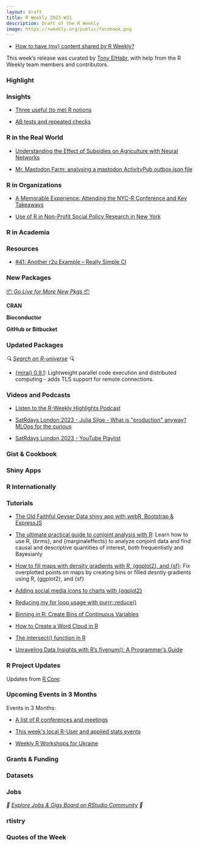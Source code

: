 ```yaml
---
layout: draft
title: R Weekly 2023-W31
description: Draft of the R Weekly
image: https://rweekly.org/public/facebook.png
---
```



+ [How to have (my) content shared by R Weekly?](https://github.com/rweekly/rweekly.org#how-to-have-my-content-shared-by-r-weekly)

This week’s release was curated by [Tony ElHabr](https://tonyelhabr.rbind.io/), with help from the R Weekly team members and contributors.



### Highlight



### Insights


+ [Three useful (to me) R notions](https://masalmon.eu/2023/07/24/basic-notions/)

+ [AB tests and repeated checks](https://vgherard.github.io/posts/2023-07-24-ab-tests-and-repeated-checks)

### R in the Real World

+ [Understanding the Effect of Subsidies on Agriculture with Neural Networks](https://datageeek.com/2023/07/26/understanding-the-effect-of-subsidies-on-agriculture-with-bagged-neural-networks/)

+ [Mr. Mastodon Farm: analysing a mastodon ActivityPub outbox.json file](https://quantixed.org/2023/07/29/mr-mastodon-farm-analysing-a-mastodon-activitypub-outbox-json-file/)


### R in Organizations

+ [A Memorable Experience: Attending the NYC-R Conference and Key Takeaways](https://www.r-consortium.org/events/2023/07/27/attending-the-nyc-r-conference)

+ [Use of R in Non-Profit Social Policy Research in New York](https://www.r-consortium.org/blog/2023/07/24/use-of-r-in-non-profit-social-policy-research-in-new-york)

### R in Academia



### Resources

+ [#41: Another r2u Example – Really Simple CI](http://dirk.eddelbuettel.com/blog/2023/07/23#041_simpler_ci_via_r2u)


### New Packages

<p class="added-hostname"><a href="https://rweekly.org/live" target="_blank" class="externalLink">📦 <i>Go Live for More New Pkgs</i> 📦</a></p>


**CRAN**



**Bioconductor**



**GitHub or Bitbucket**



### Updated Packages

<i>🔍 [Search on R-universe](https://r-universe.dev/search/) 🔍</i>

+ [{mirai} 0.9.1](https://cran.r-project.org/package=mirai): Lightweight parallel code execution and distributed computing - adds TLS support for remote connections.

### Videos and Podcasts

+ [Listen to the R-Weekly Highlights Podcast](https://rweekly.fireside.fm/)

+ [SatRdays London 2023 - Julia Silge - What is "production" anyway? MLOps for the curious](https://www.youtube.com/watch?v=53-x5OFMGjA&list=PLbARZQfpqIKLNjt5NnVQ1RgEKeayVVv6G&index=1)

+ [SatRdays London 2023 - YouTube Playlist](https://www.youtube.com/playlist?list=PLbARZQfpqIKLNjt5NnVQ1RgEKeayVVv6G)


### Gist & Cookbook



### Shiny Apps



### R Internationally



### Tutorials

+ [The Old Faithful Geyser Data shiny app with webR, Bootstrap & ExpressJS](https://colinfay.me/old-faithful-express-bootstrap-webr/)

+ [The ultimate practical guide to conjoint analysis with R](https://www.andrewheiss.com/blog/2023/07/25/conjoint-bayesian-frequentist-guide/): Learn how to use R, {brms}, and {marginaleffects} to analyze conjoint data and find causal and descriptive quantities of interest, both frequentistly and Bayesianly

+ [How to fill maps with density gradients with R, {ggplot2}, and {sf}](https://www.andrewheiss.com/blog/2023/07/28/gradient-map-fills-r-sf/): Fix overplotted points on maps by creating bins or filled desntiy gradients using R, {ggplot2}, and {sf} 

+ [Adding social media icons to charts with {ggplot2}](https://nrennie.rbind.io/blog/adding-social-media-icons-ggplot2/)

+ [Reducing my for loop usage with purrr::reduce()](https://masalmon.eu/2023/07/26/reduce/)

+ [Binning in R: Create Bins of Continuous Variables](https://www.marsja.se/binning-in-r-create-bins-continuous/)

+ [How to Create a Word Cloud in R](https://www.marsja.se/how-to-create-a-word-cloud-in-r/)

+ [The intersect() function in R](https://www.spsanderson.com/steveondata/posts/2023-07-28/index.html)

+ [Unraveling Data Insights with R’s fivenum(): A Programmer’s Guide](https://www.spsanderson.com/steveondata/posts/2023-07-25/index.html)


<!--<div class="post-more-begin></div><div class="post-more-end"></div>-->

### R Project Updates

Updates from [R Core](http://developer.r-project.org/blosxom.cgi/R-devel/NEWS):


### Upcoming Events in 3 Months

Events in 3 Months:


+ [A list of R conferences and meetings](https://jumpingrivers.github.io/meetingsR/events.html)

+ [This week's local R-User and applied stats events](https://community.rstudio.com/c/irl)

+ [Weekly R Workshops for Ukraine](https://sites.google.com/view/dariia-mykhailyshyna/main/r-workshops-for-ukraine)

### Grants & Funding


### Datasets


### Jobs

<i>💼 [Explore Jobs & Gigs Board on RStudio Community](https://community.rstudio.com/c/jobs/) 💼</i>

### rtistry


### Quotes of the Week
